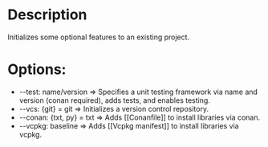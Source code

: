 # Description
Initializes some optional features to an existing project.  
# Options:
- --test: name/version => Specifies a unit testing framework via name and version (conan required), adds tests, and enables testing.
- --vcs: {git} = git => Initializes a version control repository.
- --conan: {txt, py} = txt => Adds [[Conanfile]] to install libraries via conan.
- --vcpkg: baseline => Adds [[Vcpkg manifest]] to install libraries via vcpkg.